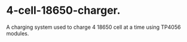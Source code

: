 # 4-cell-18650-charger.
A charging system used to charge 4 18650 cell at a time using TP4056 modules.
